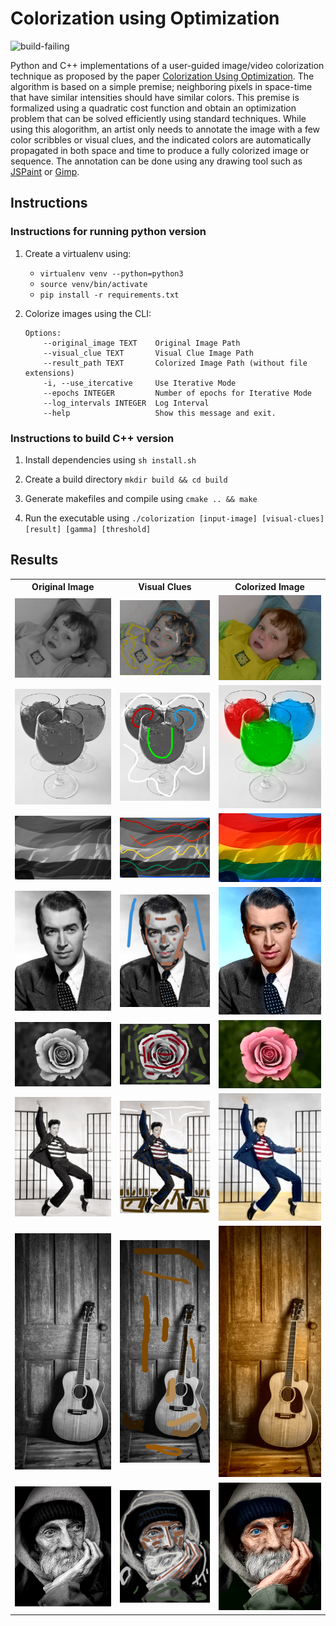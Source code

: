# Colorization using Optimization

<img src="https://github.com/soumik12345/colorization-using-optimization/workflows/test/badge.svg" alt="build-failing">

Python and C++ implementations of a user-guided image/video colorization technique as proposed by the paper 
[Colorization Using Optimization](https://dl.acm.org/doi/10.1145/1015706.1015780). The algorithm is based on a simple premise; neighboring pixels in space-time that have similar intensities should have similar colors. This premise is formalized using a quadratic cost function and obtain an optimization problem that can be solved efficiently using standard techniques. While using this alogorithm, an artist only needs to annotate the image with a few color scribbles or visual clues, and the indicated colors are automatically propagated in both space and time to produce a fully colorized image or sequence. The annotation can be done using any drawing tool such as [JSPaint](https://jspaint.app/) or [Gimp](https://www.gimp.org/).

## Instructions

### Instructions for running python version

1. Create a virtualenv using:
    - `virtualenv venv --python=python3`
    - `source venv/bin/activate`
    - `pip install -r requirements.txt`

2. Colorize images using the CLI:
    ```
    Options:
        --original_image TEXT    Original Image Path
        --visual_clue TEXT       Visual Clue Image Path
        --result_path TEXT       Colorized Image Path (without file extensions)
        -i, --use_itercative     Use Iterative Mode
        --epochs INTEGER         Number of epochs for Iterative Mode
        --log_intervals INTEGER  Log Interval
        --help                   Show this message and exit.
    ```

### Instructions to build C++ version

1. Install dependencies using `sh install.sh`

2. Create a build directory `mkdir build && cd build`

3. Generate makefiles and compile using `cmake .. && make`

4. Run the executable using `./colorization [input-image] [visual-clues] [result] [gamma] [threshold]`

## Results

<table style="width:100%">
    <tr>
        <th>Original Image</th>
        <th>Visual Clues</th>
        <th>Colorized Image</th>
    </tr>
    <tr>
        <td><img src="./data/original/example.png"></td>
        <td><img src="./data/visual-clues/example.png"></td>
        <td><img src="./data/results/result.png"></td>
    </tr>
    <tr>
        <td><img src="./data/original/example2.png"></td>
        <td><img src="./data/visual-clues/example2_marked.png"></td>
        <td><img src="./data/results/result2.png"></td>
    </tr>
    <tr>
        <td><img src="./data/original/example3.png"></td>
        <td><img src="./data/visual-clues/example3_marked.png"></td>
        <td><img src="./data/results/result3.png"></td>
    </tr>
    <tr>
        <td><img src="./data/original/example4.png"></td>
        <td><img src="./data/visual-clues/example4.png"></td>
        <td><img src="./data/results/result4.png"></td>
    </tr>
    <tr>
        <td><img src="./data/original/example5.png"></td>
        <td><img src="./data/visual-clues/example5.png"></td>
        <td><img src="./data/results/result5.png"></td>
    </tr>
    <tr>
        <td><img src="./data/original/example6.png"></td>
        <td><img src="./data/visual-clues/example6.png"></td>
        <td><img src="./data/results/result6.png"></td>
    </tr>
    <tr>
        <td><img src="./data/original/example7.png"></td>
        <td><img src="./data/visual-clues/example7.png"></td>
        <td><img src="./data/results/result7.png"></td>
    </tr>
    <tr>
        <td><img src="./data/original/example8.png"></td>
        <td><img src="./data/visual-clues/example8.png"></td>
        <td><img src="./data/results/result8.png"></td>
    </tr>
</table>
